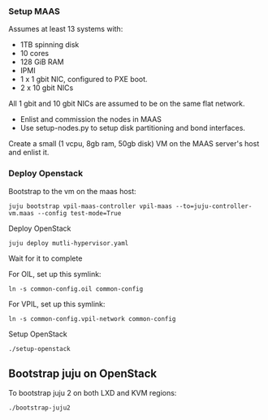 ### Setup MAAS
Assumes at least 13 systems with:
- 1TB spinning disk
- 10 cores
- 128 GiB RAM
- IPMI
- 1 x 1 gbit NIC, configured to PXE boot.
- 2 x 10 gbit NICs

All 1 gbit and 10 gbit NICs are assumed to be on the same flat network.

- Enlist and commission the nodes in MAAS
- Use setup-nodes.py to setup disk partitioning and bond interfaces.

Create a small (1 vcpu, 8gb ram, 50gb disk) VM on the MAAS server's host and enlist it.

### Deploy Openstack

Bootstrap to the vm on the maas host:

    juju bootstrap vpil-maas-controller vpil-maas --to=juju-controller-vm.maas --config test-mode=True

Deploy OpenStack

    juju deploy mutli-hypervisor.yaml

Wait for it to complete

For OIL, set up this symlink:

    ln -s common-config.oil common-config

For VPIL, set up this symlink:

    ln -s common-config.vpil-network common-config

Setup OpenStack

    ./setup-openstack

Bootstrap juju on OpenStack
---------------------------
To bootstrap juju 2 on both LXD and KVM regions:

    ./bootstrap-juju2
